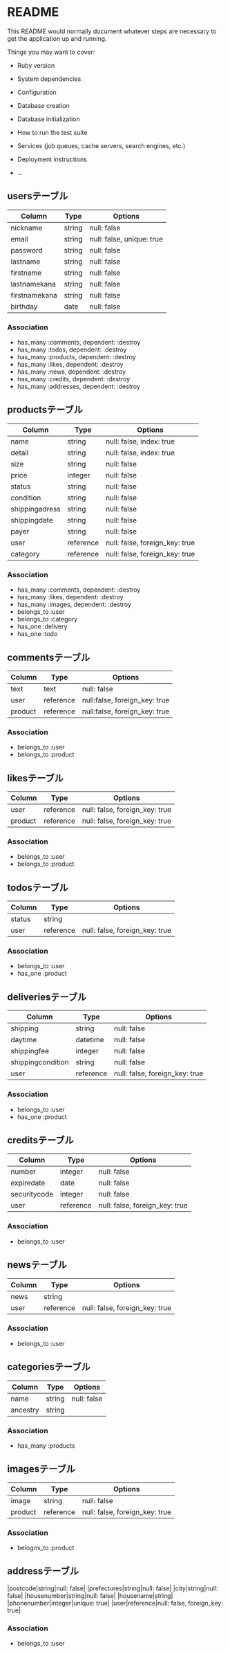 # README

This README would normally document whatever steps are necessary to get the
application up and running.

Things you may want to cover:

* Ruby version

* System dependencies

* Configuration

* Database creation

* Database initialization

* How to run the test suite

* Services (job queues, cache servers, search engines, etc.)

* Deployment instructions

* ...


## usersテーブル

|Column|Type|Options|
|------|----|-------|
|nickname|string|null: false|
|email|string|null: false, unique: true|
|password|string|null: false|
|lastname|string|null: false|
|firstname|string|null: false|
|lastnamekana|string|null: false|
|firstnamekana|string|null: false|
|birthday|date|null: false|

### Association
- has_many :comments, dependent: :destroy
- has_many :todos, dependent: :destroy
- has_many :products, dependent: :destroy
- has_many :likes, dependent: :destroy
- has_many :news, dependent: :destroy
- has_many :credits, dependent: :destroy
- has_many :addresses, dependent: :destroy


## productsテーブル

|Column|Type|Options|
|------|----|-------|
|name|string|null: false, index: true|
|detail|string|null: false, index: true|
|size|string|null: false|
|price|integer|null: false|
|status|string|null: false|
|condition|string|null: false|
|shippingadress|string|null: false|
|shippingdate|string|null: false|
|payer|string|null: false|
|user|reference|null: false, foreign_key: true|
|category|reference|null: false, foreign_key: true|

### Association
- has_many :comments, dependent: :destroy
- has_many :likes, dependent: :destroy
- has_many :images, dependent: :destroy
- belongs_to :user
- belongs_to :category
- has_one :delivery
- has_one :todo


## commentsテーブル

|Column|Type|Options|
|------|----|-------|
|text|text|null: false|
|user|reference|null:false, foreign_key: true|
|product|reference|null:false, foreign_key: true|

### Association
- belongs_to :user
- belongs_to :product


## likesテーブル

|Column|Type|Options|
|------|----|-------|
|user|reference|null: false, foreign_key: true|
|product|reference|null: false, foreign_key: true|

### Association
- belongs_to :user
- belongs_to :product


## todosテーブル

|Column|Type|Options|
|------|----|-------|
|status|string|
|user|reference|null: false, foreign_key: true|


### Association
- belongs_to :user
- has_one :product


## deliveriesテーブル

|Column|Type|Options|
|------|----|-------|
|shipping|string|null: false|
|daytime|datetime|null: false|
|shippingfee|integer|null: false|
|shippingcondition|string|null: false|
|user|reference|null: false, foreign_key: true|


### Association
- belongs_to :user
- has_one :product


## creditsテーブル
|Column|Type|Options|
|------|----|-------|
|number|integer|null: false|
|expiredate|date|null: false|
|securitycode|integer|null: false|
|user|reference|null: false, foreign_key: true|

### Association
- belongs_to :user


## newsテーブル
|Column|Type|Options|
|------|----|-------|
|news|string|
|user|reference|null: false, foreign_key: true|


### Association
- belongs_to :user


## categoriesテーブル
|Column|Type|Options|
|------|----|-------|
|name|string|null: false|
|ancestry|string|

### Association
- has_many :products


## imagesテーブル
|Column|Type|Options|
|------|----|-------|
|image|string|null: false|
|product|reference|null: false, foreign_key: true|

### Association
- belogns_to :product


## addressテーブル
|postcode|string|null: false|
|prefectures|string|null: false|
|city|string|null: false|
|housenumber|string|null: false|
|housename|string|
|phonenumber|integer|unique: true|
|user|reference|null: false, foreign_key: true|

### Association
- belongs_to :user
